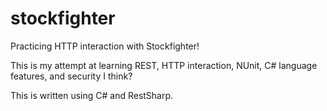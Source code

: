 # stockfighter
Practicing HTTP interaction with Stockfighter!

This is my attempt at learning REST, HTTP interaction, NUnit, C# language features, and security I think?

This is written using C# and RestSharp.
